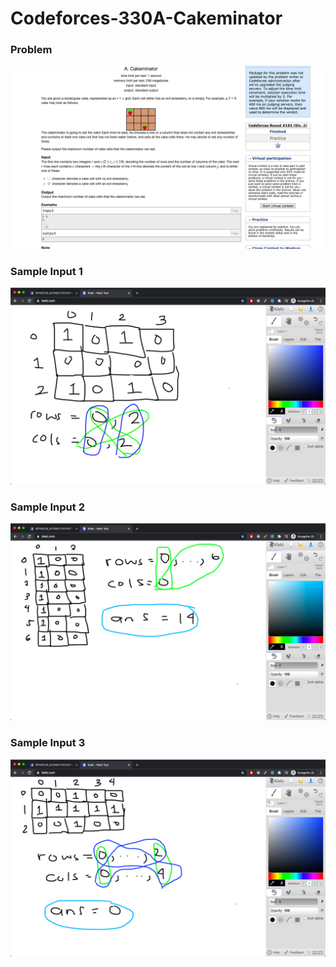 # Codeforces-330A-Cakeminator
### Problem
![](capture.png)
### Sample Input 1
![](vis.png)
### Sample Input 2
![](vis2.png)
### Sample Input 3
![](vis3.png)
